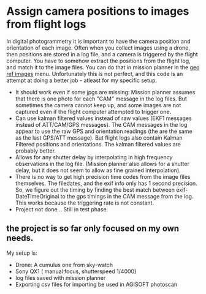 


# Assign camera positions to images from flight logs

In digital photogrammetry it is important to have the camera position and orientation of each image. Often when you collect images using a drone, then positions are stored in a log file, and a camera is triggered by the flight computer. You have to somehow extract the positions from the flight log, and match it to the image files. You can do that in mission planner in the [geo ref images](http://ardupilot.org/copter/docs/common-geotagging-images-with-mission-planner.html) menu. Unfortunately this is not perfect, and this code is an attempt at doing a better job - atleast for my specific setup. 

* It should work even if some jpgs are missing: Mission planner assumes that there is one photo for each "CAM" message in the log files. But sometimes the camera cannot keep up, and some images are not captured even if the flight computer attempted to trigger one. 
* Can use kalman filtered values instead of raw values (EKF1 messages instead of ATT/CAM/GPS messages). The CAM messages in the log appear to use the raw GPS and orientation readings (the are the same as the last GPS/ATT message). But flight logs also contain Kalman Filtered positions and orientations. The kalman filtered values are probably better. 
* Allows for any shutter delay by interpolating in high frequency observations in the log file. (Mission planner also allows for a shutter delay, but it does not seem to allow as fine grained interpolation). 
* There is no way to get high precision time codes from the image files themselves. The filedates, and the exif info only has 1 second precision. So, we figure out the timing by finding the best match between exif-DateTimeOriginal to the gps timings in the CAM message from the log. This works because the triggering rate is not constant. 
* Project not done... Still in test phase. 


## the project is so far only focused on my own needs. 

My setup is:
* Drone: A cumulus one from sky-watch  
* Sony QX1 ( manual focus, shutterspeed 1/4000)  
* log files saved with mission planner
* Exporting csv files for importing be used in AGISOFT photoscan 


